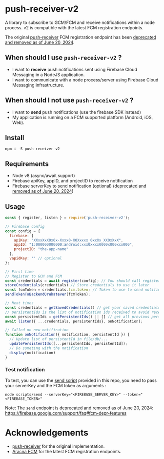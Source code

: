 # push-receiver-v2

A library to subscribe to GCM/FCM and receive notifications within a node process. v2 is compatible with the latest FCM registration endpoints.

The original [push-receiver](https://github.com/MatthieuLemoine/push-receiver) FCM registration endpoint has been [deprecated and removed as of June 20, 2024](https://firebase.google.com/support/faq#fcm-depr-features).

## When should I use `push-receiver-v2` ?

- I want to **receive** push notifications sent using Firebase Cloud Messaging in a NodeJS application.
- I want to communicate with a node process/server using Firebase Cloud Messaging infrastructure.

## When should I not use `push-receiver-v2` ?

- I want to **send** push notifications (use the firebase SDK instead)
- My application is running on a FCM supported platform (Android, iOS, Web).

## Install

`
npm i -S push-receiver-v2
`

## Requirements

- Node v8 (async/await support)
- Firebase apiKey, appID, and projectID to receive notification
- Firebase serverKey to send notification (optional) ([deprecated and removed as of June 20, 2024](https://firebase.google.com/support/faq#fcm-depr-features))

## Usage

```javascript
const { register, listen } = require('push-receiver-v2');

// Firebase config
const config = {
  firebase: {
    apiKey: "XXxxXxX0x0x-Xxxx0-X0Xxxxx_0xxXx_XX0xXxX",
    appID: "1:000000000000:android:xxx0xxxx0000x000xxx000",
    projectID: "the-app-name"
  },
  vapidKey: '' // optional
};

// First time
// Register to GCM and FCM
const credentials = await register(config); // You should call register only once and then store the credentials somewhere
storeCredentials(credentials) // Store credentials to use it later
const fcmToken = credentials.fcm.token; // Token to use to send notifications
sendTokenToBackendOrWhatever(fcmToken);

// Next times
const credentials = getSavedCredentials() // get your saved credentials from somewhere (file, db, etc...)
// persistentIds is the list of notification ids received to avoid receiving all already received notifications on start.
const persistentIds = getPersistentIds() || [] // get all previous persistentIds from somewhere (file, db, etc...)
await listen({ ...credentials, persistentIds}, onNotification);

// Called on new notification
function onNotification({ notification, persistentId }) {
  // Update list of persistentId in file/db/...
  updatePersistentIds([...persistentIds, persistentId]);
  // Do someting with the notification
  display(notification)
}
```

### Test notification

To test, you can use the [send script](scripts/send/index.js) provided in this repo, you need to pass your serverKey and the FCM token as arguments :

```
node scripts/send --serverKey="<FIREBASE_SERVER_KEY>" --token="<FIREBASE_TOKEN>"
```

Note: The `send` endpoint is deprecated and removed as of June 20, 2024: https://firebase.google.com/support/faq#fcm-depr-features

# Acknowledgements

- [push-receiver](https://github.com/MatthieuLemoine/push-receiver) for the original implementation.
- [Aracna FCM](https://github.com/queelag/fcm) for the latest FCM registration endpoints.
